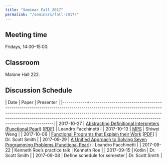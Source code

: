 ```yaml
---
title: "Seminar Fall 2017"
permalink: "/seminars/fall-2017/"
---
```


Meeting time
------------

Fridays, 14:00–15:00.

Classroom
---------

Malone Hall 222.

Discussion Schedule
-------------------

|       Date | Paper                                                                                                                                                                                                                                     | Presenter                                               |
|------------+-------------------------------------------------------------------------------------------------------------------------------------------------------------------------------------------------------------------------------------------+---------------------------------------------------------|
| 2017-10-27 | [Abstracting Definitional Interpreters (Functional Pearl)](https://dl.acm.org/citation.cfm?id=3136534.3110256) [[PDF](https://arxiv.org/pdf/1707.04755)]                                                                                  | Leandro Facchinetti                                     |
| 2017-10-13 | [MPS](https://www.jetbrains.com/mps/)                                                                                                                                                                                                     | Shiwei Weng                                             |
| 2017-10-06 | [Functional Programs that Explain their Work](https://dl.acm.org/citation.cfm?id=2364579) [[PDF](https://www.cs.bham.ac.uk/~pbl/papers/functionalexplain.pdf)]                                                                            | Dr. Scott Smith                                         |
| 2017-09-29 | [A Unified Approach to Solving Seven Programming Problems (Functional Pearl)](https://dl.acm.org/citation.cfm?id=3110252)                                                                                                                 | Leandro Facchinetti                                     |
| 2017-09-22 | Kenneth Roe’s practice talk                                                                                                                                                                                                               | Kenneth Roe                                             |
| 2017-09-15 | Kotlin                                                                                                                                                                                                                                    | Dr. Scott Smith                                         |
| 2017-09-08 | Define schedule for semester                                                                                                                                                                                                              | Dr. Scott Smith                                         |
